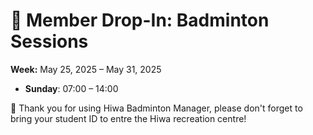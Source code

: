 # 🎾 Member Drop-In: Badminton Sessions
**Week:** May 25, 2025 – May 31, 2025

- **Sunday**: 07:00 – 14:00

📣 Thank you for using Hiwa Badminton Manager, please don't forget to bring your student ID to entre the Hiwa recreation centre!
